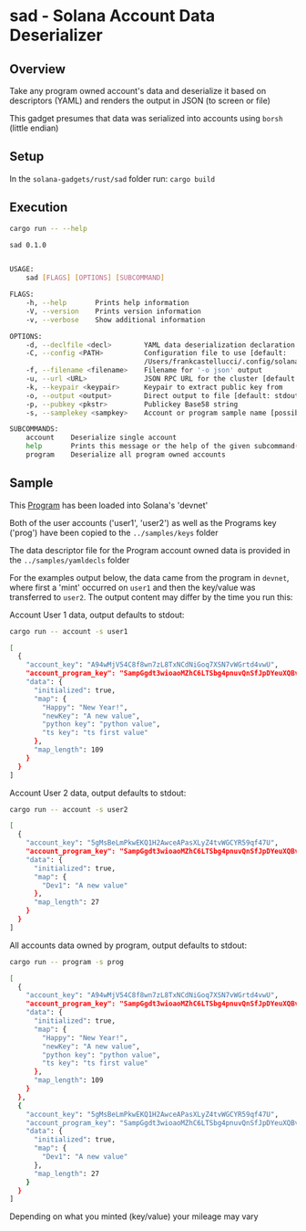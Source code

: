 # sad - Solana Account Data Deserializer


## Overview
Take any program owned account's data and deserialize it based on descriptors (YAML) and
renders the output in JSON (to screen or file)

This gadget presumes that data was serialized into accounts using `borsh` (little endian)

## Setup
In the `solana-gadgets/rust/sad` folder run: `cargo build`

## Execution
```bash
cargo run -- --help

sad 0.1.0


USAGE:
    sad [FLAGS] [OPTIONS] [SUBCOMMAND]

FLAGS:
    -h, --help       Prints help information
    -V, --version    Prints version information
    -v, --verbose    Show additional information

OPTIONS:
    -d, --declfile <decl>        YAML data deserialization declaration file
    -C, --config <PATH>          Configuration file to use [default:
                                 /Users/frankcastellucci/.config/solana/cli/config.yml]
    -f, --filename <filename>    Filename for '-o json' output
    -u, --url <URL>              JSON RPC URL for the cluster [default: value from configuration file]
    -k, --keypair <keypair>      Keypair to extract public key from
    -o, --output <output>        Direct output to file [default: stdout]  [possible values: json, stdout]
    -p, --pubkey <pkstr>         Publickey Base58 string
    -s, --samplekey <sampkey>    Account or program sample name [possible values: user1, user2, prog]

SUBCOMMANDS:
    account    Deserialize single account
    help       Prints this message or the help of the given subcommand(s)
    program    Deserialize all program owned accounts
```
## Sample

This [Program](https://github.com/hashblock/solana-cli-program-template) has been
loaded into Solana's 'devnet'

Both of the user accounts ('user1', 'user2') as well as the Programs key ('prog') have been copied
to the `../samples/keys` folder

The data descriptor file for the Program account owned data is provided in the `../samples/yamldecls` folder

For the examples output below, the data came from the program in `devnet`, where first a 'mint' occurred
on `user1` and then the key/value was transferred to `user2`. The output content may differ by the time you
run this:

Account User 1 data, output defaults to stdout:

```bash
cargo run -- account -s user1

[
  {
    "account_key": "A94wMjV54C8f8wn7zL8TxNCdNiGoq7XSN7vWGrtd4vwU",
    "account_program_key": "SampGgdt3wioaoMZhC6LTSbg4pnuvQnSfJpDYeuXQBv",
    "data": {
      "initialized": true,
      "map": {
        "Happy": "New Year!",
        "newKey": "A new value",
        "python key": "python value",
        "ts key": "ts first value"
      },
      "map_length": 109
    }
  }
]
```

Account User 2 data, output defaults to stdout:

```bash
cargo run -- account -s user2

[
  {
    "account_key": "5gMsBeLmPkwEKQ1H2AwceAPasXLyZ4tvWGCYR59qf47U",
    "account_program_key": "SampGgdt3wioaoMZhC6LTSbg4pnuvQnSfJpDYeuXQBv",
    "data": {
      "initialized": true,
      "map": {
        "Dev1": "A new value"
      },
      "map_length": 27
    }
  }
]
```

All accounts data owned by program, output defaults to stdout:

```bash
cargo run -- program -s prog

[
  {
    "account_key": "A94wMjV54C8f8wn7zL8TxNCdNiGoq7XSN7vWGrtd4vwU",
    "account_program_key": "SampGgdt3wioaoMZhC6LTSbg4pnuvQnSfJpDYeuXQBv",
    "data": {
      "initialized": true,
      "map": {
        "Happy": "New Year!",
        "newKey": "A new value",
        "python key": "python value",
        "ts key": "ts first value"
      },
      "map_length": 109
    }
  },
  {
    "account_key": "5gMsBeLmPkwEKQ1H2AwceAPasXLyZ4tvWGCYR59qf47U",
    "account_program_key": "SampGgdt3wioaoMZhC6LTSbg4pnuvQnSfJpDYeuXQBv",
    "data": {
      "initialized": true,
      "map": {
        "Dev1": "A new value"
      },
      "map_length": 27
    }
  }
]
```

Depending on what you minted (key/value) your mileage may vary
